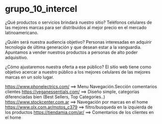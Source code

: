 # grupo_10_intercel

¿Qué productos o servicios brindará nuestro sitio?
Teléfonos celulares de las mejores marcas para ser distribuidos al mejor precio en el mercado latinoamericano. 

¿Quién será nuestra audiencia objetivo? 
Personas interesadas en adquirir tecnologia de última generación y que desean estar a la vanguardia. Apuntamos a vender nuestros productos a personas de alto poder adquisitivo.

¿Cómo ajustaremos nuestra oferta a ese público?
El sitio web tiene como objetivo acercar a nuestro público a los mejores celulares de las mejores marcas en un solo lugar.


https://www.phonelectrics.com/ ==> Menu Navegación.Sección comentarios clientes
https://veganessentials.com/ ==> Diseño simple, categorías diferenciadas bien (Best Sellers, Top Categories..)
https://www.stockcenter.com.ar ==> Navegación por marcas en el home
https://www.olx.com.ar/motos_c379 ==> filtro/busqueda en la izquierda de los productos
https://tiendamia.com/ar/ ==> Comentarios de los clientes en el home

